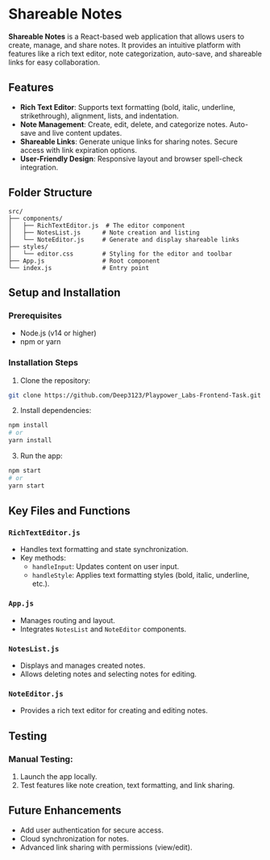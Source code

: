 # Shareable Notes

**Shareable Notes** is a React-based web application that allows users to create, manage, and share notes. It provides an intuitive platform with features like a rich text editor, note categorization, auto-save, and shareable links for easy collaboration.

## Features

- **Rich Text Editor**: Supports text formatting (bold, italic, underline, strikethrough), alignment, lists, and indentation.
- **Note Management**: Create, edit, delete, and categorize notes. Auto-save and live content updates.
- **Shareable Links**: Generate unique links for sharing notes. Secure access with link expiration options.
- **User-Friendly Design**: Responsive layout and browser spell-check integration.

## Folder Structure

```plaintext
src/
├── components/
│   ├── RichTextEditor.js  # The editor component
│   ├── NotesList.js      # Note creation and listing
│   └── NoteEditor.js     # Generate and display shareable links
├── styles/
│   └── editor.css        # Styling for the editor and toolbar
├── App.js                # Root component
└── index.js              # Entry point
```

## Setup and Installation
### Prerequisites
- Node.js (v14 or higher)
- npm or yarn

### Installation Steps
1. Clone the repository:
```bash
git clone https://github.com/Deep3123/Playpower_Labs-Frontend-Task.git
```

2. Install dependencies:
```bash
npm install
# or
yarn install
```

3. Run the app:
```bash
npm start
# or
yarn start
```

## Key Files and Functions

### `RichTextEditor.js`
- Handles text formatting and state synchronization.
- Key methods:
  - `handleInput`: Updates content on user input.
  - `handleStyle`: Applies text formatting styles (bold, italic, underline, etc.).

### `App.js`
- Manages routing and layout.
- Integrates `NotesList` and `NoteEditor` components.

### `NotesList.js`
- Displays and manages created notes.
- Allows deleting notes and selecting notes for editing.

### `NoteEditor.js`
- Provides a rich text editor for creating and editing notes.

## Testing

### Manual Testing:
1. Launch the app locally.
2. Test features like note creation, text formatting, and link sharing.

## Future Enhancements
- Add user authentication for secure access.
- Cloud synchronization for notes.
- Advanced link sharing with permissions (view/edit).
